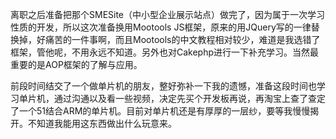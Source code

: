 离职之后准备把那个SMESite（中小型企业展示站点）做完了，因为属于一次学习性质的开发，所以这次准备换用Mootools JS框架，原来的用JQuery写的一律替换掉，好痛苦的一件事啊，而且Mootools的中文教程相对较少，难道是我选错了框架，管他呢，不用永远不知道。另外也对Cakephp进行一下补充学习。当然最重要的是AOP框架的了解与应用。

前段时间结交了一个做单片机的朋友，整好弥补一下我的遗憾，准备这段时间也学习单片机，通过沟通以及看一些视频，决定先买个开发板再说，再淘宝上查了查定了一个51结合ARM的单片机。目前对单片机还是有厚厚的一层纱，要等我慢慢揭开。不知道我能用这东西做出什么玩意来。